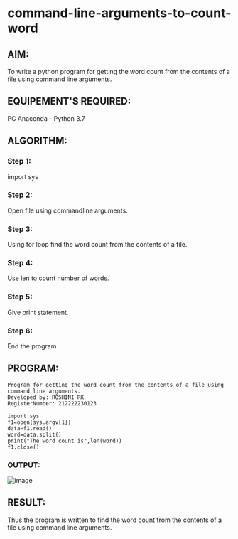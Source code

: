 # command-line-arguments-to-count-word
## AIM:
To write a python program for getting the word count from the contents of a file using command line arguments.
## EQUIPEMENT'S REQUIRED: 
PC
Anaconda - Python 3.7
## ALGORITHM: 
### Step 1:
import sys
### Step 2: 
 Open file using commandline arguments.
### Step 3: 
Using for loop find the word count from the contents of a file.
### Step 4:  
Use len to count number of words.
### Step 5: 
Give print statement.
### Step 6: 
End the program
## PROGRAM:
```
Program for getting the word count from the contents of a file using command line arguments.
Developed by: ROSHINI RK
RegisterNumber: 212222230123
```
```
import sys
f1=open(sys.argv[1])
data=f1.read()
word=data.split()
print("The word count is",len(word))
f1.close() 
```
### OUTPUT:
![image](https://github.com/roshiniRK/command-line-arguments-to-count-word/assets/118956165/c8bd6bbb-4d8d-416f-a7b6-e33017797db3)



## RESULT:
Thus the program is written to find the word count from the contents of a file using command line arguments.
